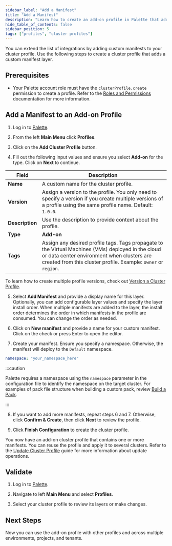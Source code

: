 ```yaml
---
sidebar_label: "Add a Manifest"
title: "Add a Manifest"
description: "Learn how to create an add-on profile in Palette that adds a manifest layer."
hide_table_of_contents: false
sidebar_position: 5
tags: ["profiles", "cluster profiles"]
---
```




You can extend the list of integrations by adding custom manifests to your cluster profile. Use the following steps to create a cluster profile that adds a custom manifest layer.

## Prerequisites

- Your Palette account role must have the `clusterProfile.create` permission to create a profile. Refer to the [Roles and Permissions](../../../../user-management/palette-rbac/project-scope-roles-permissions.md#cluster-admin) documentation for more information.

## Add a Manifest to an Add-on Profile 

1. Log in to [Palette](https://console.spectrocloud.com/).

2. From the left **Main Menu** click **Profiles**.

3. Click on the **Add Cluster Profile** button. 

4. Fill out the following input values and ensure you select **Add-on** for the type. Click on **Next** to continue.

  | **Field** | **Description** |
  |-----------|-----------------|
  |**Name**| A custom name for the cluster profile. |
  |**Version**| Assign a version to the profile. You only need to specify a version if you create multiple versions of a profile using the same profile name. Default: `1.0.0`. |
  |**Description**| Use the description to provide context about the profile. |
  |**Type**| **Add-on** |
  |**Tags**| Assign any desired profile tags. Tags propagate to the Virtual Machines (VMs) deployed in the cloud or data center environment when clusters are created from this cluster profile. Example: `owner` or `region`.  |

  To learn how to create multiple profile versions, check out [Version a Cluster Profile](../../modify-cluster-profiles/version-cluster-profile.md).

5. Select **Add Manifest** and provide a display name for this layer. Optionally, you can add configurable layer values and specify the layer install order. When multiple manifests are added to the layer, the install order determines the order in which manifests in the profile are consumed. You can change the order as needed.

<!-- The pack configuration file is displayed on the next page. -->

6. Click on **New manifest** and provide a name for your custom manifest. Click on the check or press Enter to open the editor. 

7. Create your manifest. Ensure you specify a namespace. Otherwise, the manifest will deploy to the `Default` namespace. 

  ```yaml
  namespace: "your_namespace_here"
  ```

  :::caution

  Palette requires a namespace using the `namespace` parameter in the configuration file to identify the namespace on the target cluster. For examples of pack file structure when building a custom pack, review [Build a Pack](../../../../registries-and-packs/deploy-pack.md#build-a-pack).

  ::: 

8. If you want to add more manifests, repeat steps 6 and 7. Otherwise, click **Confirm & Create**, then click **Next** to review the profile.

9. Click **Finish Configuration** to create the cluster profile.

You now have an add-on cluster profile that contains one or more manifests. You can reuse the profile and apply it to several clusters. Refer to the [Update Cluster Profile](../../modify-cluster-profiles/update-cluster-profile.md) guide for more information about update operations.


## Validate

1. Log in to [Palette](https://console.spectrocloud.com).

2.  Navigate to left **Main Menu** and select **Profiles**.

3. Select your cluster profile to review its layers or make changes.


## Next Steps

Now you can use the add-on profile with other profiles and across multiple environments, projects, and tenants.  

